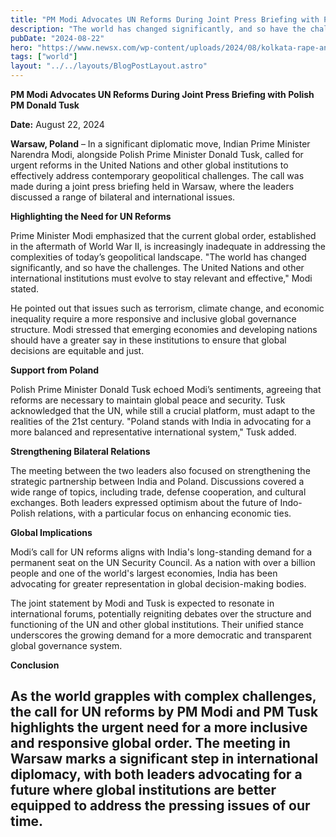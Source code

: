 ```yaml
---
title: "PM Modi Advocates UN Reforms During Joint Press Briefing with Polish PM Donald Tusk"
description: "The world has changed significantly, and so have the challenges. The United Nations and other international institutions must evolve to stay relevant and effective"
pubDate: "2024-08-22"
hero: "https://www.newsx.com/wp-content/uploads/2024/08/kolkata-rape-and-murder-10-66c7176abf0c3.webp"
tags: ["world"]
layout: "../../layouts/BlogPostLayout.astro"
---
```

**PM Modi Advocates UN Reforms During Joint Press Briefing with Polish PM Donald Tusk** 

**Date:** August 22, 2024

**Warsaw, Poland** – In a significant diplomatic move, Indian Prime Minister Narendra Modi, alongside Polish Prime Minister Donald Tusk, called for urgent reforms in the United Nations and other global institutions to effectively address contemporary geopolitical challenges. The call was made during a joint press briefing held in Warsaw, where the leaders discussed a range of bilateral and international issues.

**Highlighting the Need for UN Reforms**

Prime Minister Modi emphasized that the current global order, established in the aftermath of World War II, is increasingly inadequate in addressing the complexities of today’s geopolitical landscape. "The world has changed significantly, and so have the challenges. The United Nations and other international institutions must evolve to stay relevant and effective," Modi stated.

He pointed out that issues such as terrorism, climate change, and economic inequality require a more responsive and inclusive global governance structure. Modi stressed that emerging economies and developing nations should have a greater say in these institutions to ensure that global decisions are equitable and just.

**Support from Poland**

Polish Prime Minister Donald Tusk echoed Modi’s sentiments, agreeing that reforms are necessary to maintain global peace and security. Tusk acknowledged that the UN, while still a crucial platform, must adapt to the realities of the 21st century. "Poland stands with India in advocating for a more balanced and representative international system," Tusk added.

**Strengthening Bilateral Relations**

The meeting between the two leaders also focused on strengthening the strategic partnership between India and Poland. Discussions covered a wide range of topics, including trade, defense cooperation, and cultural exchanges. Both leaders expressed optimism about the future of Indo-Polish relations, with a particular focus on enhancing economic ties.

**Global Implications**

Modi’s call for UN reforms aligns with India's long-standing demand for a permanent seat on the UN Security Council. As a nation with over a billion people and one of the world's largest economies, India has been advocating for greater representation in global decision-making bodies.

The joint statement by Modi and Tusk is expected to resonate in international forums, potentially reigniting debates over the structure and functioning of the UN and other global institutions. Their unified stance underscores the growing demand for a more democratic and transparent global governance system.

**Conclusion**

As the world grapples with complex challenges, the call for UN reforms by PM Modi and PM Tusk highlights the urgent need for a more inclusive and responsive global order. The meeting in Warsaw marks a significant step in international diplomacy, with both leaders advocating for a future where global institutions are better equipped to address the pressing issues of our time.
---